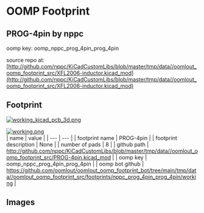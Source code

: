 # OOMP Footprint  
## PROG-4pin  by nppc  
  
oomp key: oomp_nppc_prog_4pin_prog_4pin  
  
source repo at: [http://github.com/nppc/KiCadCustomLibs/blob/master/tmp/data//oomlout_oomp_footprint_src/XFL2006-inductor.kicad_mod](http://github.com/nppc/KiCadCustomLibs/blob/master/tmp/data//oomlout_oomp_footprint_src/XFL2006-inductor.kicad_mod)  
## Footprint  
  
[![working_kicad_pcb_3d.png](working_kicad_pcb_3d_600.png)](working_kicad_pcb_3d.png)  
  
[![working.png](working_600.png)](working.png)  
| name | value | 
| --- | --- | 
| footprint name | PROG-4pin | 
| footprint description | None | 
| number of pads | 8 | 
| github path | http://github.com/nppc/KiCadCustomLibs/blob/master/tmp/data//oomlout_oomp_footprint_src/PROG-4pin.kicad_mod | 
| oomp key | oomp_nppc_prog_4pin_prog_4pin | 
| oomp bot github | https://github.com/oomlout/oomlout_oomp_footprint_bot/tree/main/tmp/data//oomlout_oomp_footprint_src/footprints/nppc_prog_4pin_prog_4pin/working | 
## Images  
